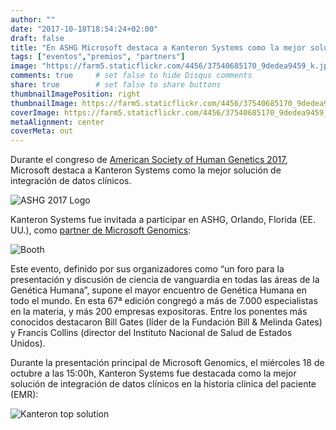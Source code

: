 ```yaml
---
author: ""
date: "2017-10-18T18:54:24+02:00"
draft: false
title: "En ASHG Microsoft destaca a Kanteron Systems como la mejor solución de integración de datos clínicos"
tags: ["eventos","premios", "partners"]
image: "https://farm5.staticflickr.com/4456/37540685170_9dedea9459_k.jpg"
comments: true     # set false to hide Disqus comments
share: true        # set false to share buttons
thumbnailImagePosition: right
thumbnailImage: https://farm5.staticflickr.com/4456/37540685170_9dedea9459_k.jpg
coverImage: https://farm5.staticflickr.com/4456/37540685170_9dedea9459_k.jpg
metaAlignment: center
coverMeta: out
---
```


Durante el congreso de [American Society of Human Genetics 2017](http://www.ashg.org/2017meeting/), Microsoft destaca a Kanteron Systems como la mejor solución de integración de datos clínicos.

<!--more-->

![ASHG 2017 Logo](http://www.ashg.org/2017meeting/images/template/ASHG-2017-logo-blk.png) 

Kanteron Systems fue invitada a participar en ASHG, Orlando, Florida (EE. UU.),  como [partner de Microsoft Genomics](https://enterprise.microsoft.com/en-us/industries/health/genomics/):

![Booth](https://farm5.staticflickr.com/4487/37540681070_e9bb670be5_k.jpg) 

Este evento, definido por sus organizadores como “un foro para la presentación y discusión de ciencia de vanguardia en todas las áreas de la Genética Humana”, supone el mayor encuentro de Genética Humana en todo el mundo. En esta 67ª edición congregó a más de 7.000 especialistas en la materia, y más 200 empresas expositoras. Entre los ponentes más conocidos destacaron Bill Gates (líder de la Fundación Bill & Melinda Gates) y Francis Collins (director del Instituto Nacional de Salud de Estados Unidos).

Durante la presentación principal de Microsoft Genomics, el miércoles 18 de octubre a las 15:00h, Kanteron Systems fue destacada como la mejor solución de integración de datos clínicos en la historia clínica del paciente (EMR):

![Kanteron top solution](https://farm5.staticflickr.com/4456/37540685170_9dedea9459_k.jpg) 
